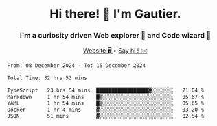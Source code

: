 <h1 align="center">Hi there! 👋 I'm Gautier.</h1>
<h3 align="center">I'm a curiosity driven Web explorer 🚀 and Code wizard 🧙</h3>

<p align="center">
  <a href="https://xisabla.github.io/">Website 🖥️ </a> •
  <a href="mailto:xisabla.dev@gmail.com">Say hi ! ✉️</a>
</p>

<!--START_SECTION:waka-->

```txt
From: 08 December 2024 - To: 15 December 2024

Total Time: 32 hrs 53 mins

TypeScript   23 hrs 54 mins  █████████████████▓░░░░░░░   71.04 %
Markdown     1 hr 54 mins    █▒░░░░░░░░░░░░░░░░░░░░░░░   05.67 %
YAML         1 hr 54 mins    █▒░░░░░░░░░░░░░░░░░░░░░░░   05.65 %
Docker       1 hr 4 mins     ▓░░░░░░░░░░░░░░░░░░░░░░░░   03.20 %
JSON         51 mins         ▓░░░░░░░░░░░░░░░░░░░░░░░░   02.54 %
```

<!--END_SECTION:waka-->

